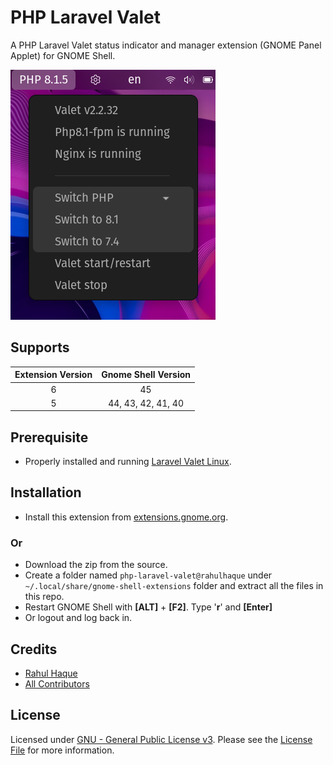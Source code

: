 # PHP Laravel Valet

A PHP Laravel Valet status indicator and manager extension (GNOME Panel Applet) for GNOME Shell.

![Screenshot](./screenshot.png)

## Supports

|Extension Version|Gnome Shell Version|
|:-:|:-:|
|6|45|
|5|44, 43, 42, 41, 40|

## Prerequisite

- Properly installed and running [Laravel Valet Linux](https://cpriego.github.io/valet-linux/).

## Installation

- Install this extension from [extensions.gnome.org](https://extensions.gnome.org/extension/4985/php-laravel-valet).

### Or

- Download the zip from the source. 
- Create a folder named `php-laravel-valet@rahulhaque` under `~/.local/share/gnome-shell-extensions` folder and extract all the files in this repo.
- Restart GNOME Shell with **[ALT]** + **[F2]**. Type '**r**' and **[Enter]**
- Or logout and log back in.

## Credits

- [Rahul Haque](https://github.com/rahulhaque)
- [All Contributors](../../contributors)

## License

Licensed under [GNU - General Public License v3](https://www.gnu.org/licenses/gpl-3.0.en.html). Please see the [License File](LICENSE.md) for more information.
